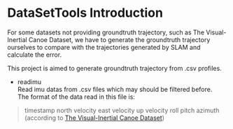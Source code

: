 # DataSetTools Introduction
For some datasets not providing groundtruth trajectory, such as The Visual-Inertial Canoe Dataset, we have to generate the groundtruth trajectory ourselves to compare
with the trajectories generated by SLAM and calculate the error.

This project is aimed to generate groundtruth trajectory from .csv profiles.

- readimu  
 Read imu datas from .csv files which may should be filtered before.  
 The format of the data read in this file is:
 > timestamp north velocity east velocity up velocity roll pitch azimuth (according to [The Visual-Inertial Canoe Dataset](https://experts.illinois.edu/en/datasets/the-visual-inertial-canoe-dataset-2))
 
